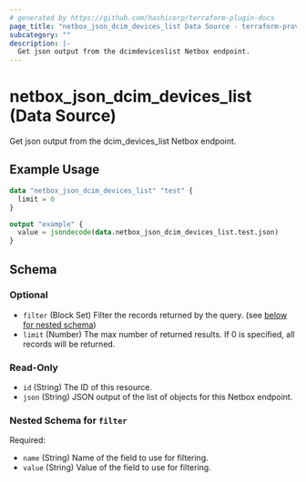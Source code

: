 ```yaml
---
# generated by https://github.com/hashicorp/terraform-plugin-docs
page_title: "netbox_json_dcim_devices_list Data Source - terraform-provider-netbox"
subcategory: ""
description: |-
  Get json output from the dcimdeviceslist Netbox endpoint.
---
```


# netbox_json_dcim_devices_list (Data Source)

Get json output from the dcim_devices_list Netbox endpoint.

## Example Usage

```terraform
data "netbox_json_dcim_devices_list" "test" {
  limit = 0
}

output "example" {
  value = jsondecode(data.netbox_json_dcim_devices_list.test.json)
}
```

<!-- schema generated by tfplugindocs -->
## Schema

### Optional

- `filter` (Block Set) Filter the records returned by the query. (see [below for nested schema](#nestedblock--filter))
- `limit` (Number) The max number of returned results. If 0 is specified, all records will be returned.

### Read-Only

- `id` (String) The ID of this resource.
- `json` (String) JSON output of the list of objects for this Netbox endpoint.

<a id="nestedblock--filter"></a>
### Nested Schema for `filter`

Required:

- `name` (String) Name of the field to use for filtering.
- `value` (String) Value of the field to use for filtering.


